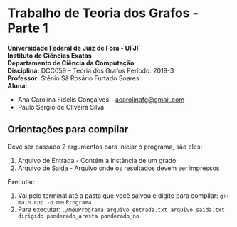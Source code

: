 # Trabalho de Teoria dos Grafos - Parte 1

**Universidade Federal de Juiz de Fora - UFJF**          
**Instituto de Ciências Exatas**                             
**Departamento de Ciência da Computação**                 
**Disciplina:** DCC059 – Teoria dos Grafos Período: 2019-3  
**Professor:** Stênio Sã Rosário Furtado Soares             
**Aluna:**                  
 * Ana Carolina Fidelis Gonçalves - acarolinafg@gmail.com 
 * Paulo Sergio de Oliveira Silva 
	
 
## Orientações para compilar ##
Deve ser passado 2 argumentos para iniciar o programa, são eles:
1. Arquivo de Entrada - Contém a instância de um grado
2. Arquivo de Saída - Arquivo onde os resultados devem ser impressos

Executar:
1. Vai pelo terminal até a pasta que você salvou e digite para compilar:
`g++ main.cpp -o meuPrograma`
2. Para executar:
`./meuPrograma arquivo_entrada.txt arquivo_saida.txt dirigido ponderado_aresta ponderado_no`

